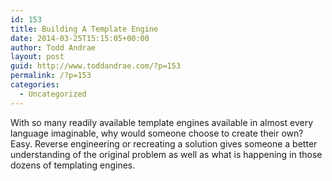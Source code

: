 ```yaml
---
id: 153
title: Building A Template Engine
date: 2014-03-25T15:15:05+00:00
author: Todd Andrae
layout: post
guid: http://www.toddandrae.com/?p=153
permalink: /?p=153
categories:
  - Uncategorized
---
```

With so many readily available template engines available in almost every language imaginable, why would someone choose to create their own? Easy. Reverse engineering or recreating a solution gives someone a better understanding of the original problem as well as what is happening in those dozens of templating engines.

&nbsp;